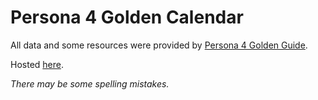 # Persona 4 Golden Calendar

All data and some resources were provided by [Persona 4 Golden Guide](https://github.com/LawlietBlack/Persona-4-Golden-Guide).

Hosted [here](https://p4.mattjarman.me/#/).

*There may be some spelling mistakes.*
